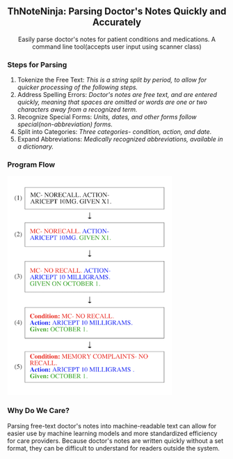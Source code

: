 <p align="center">
  <h2 align="center">ThNoteNinja: Parsing Doctor's Notes Quickly and Accurately</h3>

  <p align="center">
     Easily parse doctor's notes for patient conditions and medications. A command line tool(accepts user input using scanner class)
    <br>
  <h3>Steps for Parsing</h3>
  <ol >
  <li>Tokenize the Free Text: <i>This is a string split by period, to allow for quicker processing of the following steps.</i></li>
    <li>Address Spelling Errors: <i>Doctor's notes are free text, and are entered quickly, meaning that spaces are omitted or words are one or two characters away from a recognized term.</i></li>
 <li>Recognize Special Forms: <i>Units, dates, and other forms follow special(non-abbreviation) forms.</i></li>
  <li>Split into Categories: <i>Three categories- condition, action, and date.</i></li>
 <li>Expand Abbreviations: <i>Medically recognized abbreviations, available in a dictionary.</i></li>
  </ol>
    <h3>Program Flow</h3>

  <img src="schema.png" height="502">
      <h3>Why Do We Care?</h3>
Parsing free-text doctor's notes into machine-readable text can allow for easier use by machine learning models and more standardized efficiency for care providers. Because doctor's notes are written quickly without a set format, they can be difficult to understand for readers outside the system.
  </p>
</p>
